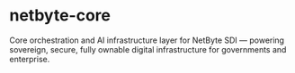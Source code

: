 # netbyte-core
Core orchestration and AI infrastructure layer for NetByte SDI — powering sovereign, secure, fully ownable digital infrastructure for governments and enterprise.
